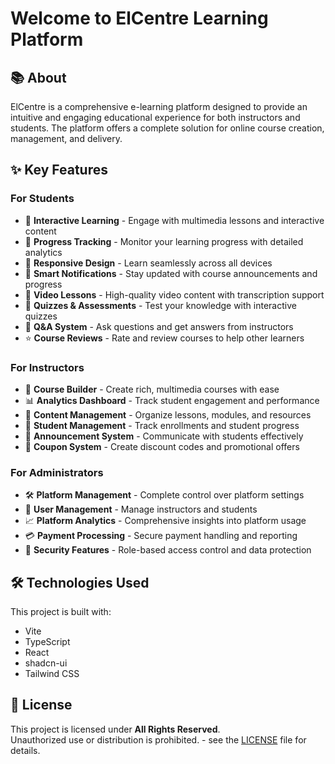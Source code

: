 # Welcome to ElCentre Learning Platform

## 📚 About

ElCentre is a comprehensive e-learning platform designed to provide an intuitive and engaging educational experience for both instructors and students. The platform offers a complete solution for online course creation, management, and delivery.

## ✨ Key Features

### For Students
- 📖 **Interactive Learning** - Engage with multimedia lessons and interactive content
- 🎯 **Progress Tracking** - Monitor your learning progress with detailed analytics
- 📱 **Responsive Design** - Learn seamlessly across all devices
- 🔔 **Smart Notifications** - Stay updated with course announcements and progress
- 🎥 **Video Lessons** - High-quality video content with transcription support
- 📝 **Quizzes & Assessments** - Test your knowledge with interactive quizzes
- 💬 **Q&A System** - Ask questions and get answers from instructors
- ⭐ **Course Reviews** - Rate and review courses to help other learners

### For Instructors
- 🎨 **Course Builder** - Create rich, multimedia courses with ease
- 📊 **Analytics Dashboard** - Track student engagement and performance
- 🔧 **Content Management** - Organize lessons, modules, and resources
- 👥 **Student Management** - Track enrollments and student progress
- 📢 **Announcement System** - Communicate with students effectively
- 🎫 **Coupon System** - Create discount codes and promotional offers

### For Administrators
- 🛠️ **Platform Management** - Complete control over platform settings
- 👤 **User Management** - Manage instructors and students
- 📈 **Platform Analytics** - Comprehensive insights into platform usage
- 💳 **Payment Processing** - Secure payment handling and reporting
- 🔐 **Security Features** - Role-based access control and data protection

## 🛠️ Technologies Used

This project is built with:

- Vite
- TypeScript
- React
- shadcn-ui
- Tailwind CSS

## 📝 License

This project is licensed under **All Rights Reserved**.  
Unauthorized use or distribution is prohibited. - see the [LICENSE](LICENSE) file for details.
